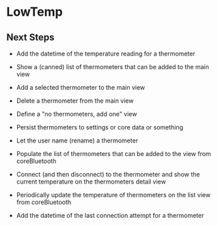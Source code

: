 # LowTemp

## Next Steps

- Add the datetime of the temperature reading for a thermometer

- Show a (canned) list of thermometers that can be added to the main view
- Add a selected thermometer to the main view
- Delete a thermometer from the main view

- Define a "no thermometers, add one" view

- Persist thermometers to settings or core data or something

- Let the user name (rename) a thermometer

- Populate the list of thermometers that can be added to the view from coreBluetooth
- Connect (and then disconnect) to the thermometer and show the current temperature on the thermometers detail view

- Periodically update the temperature of thermometers on the list view from coreBluetooth

- Add the datetime of the last connection attempt for a thermometer

